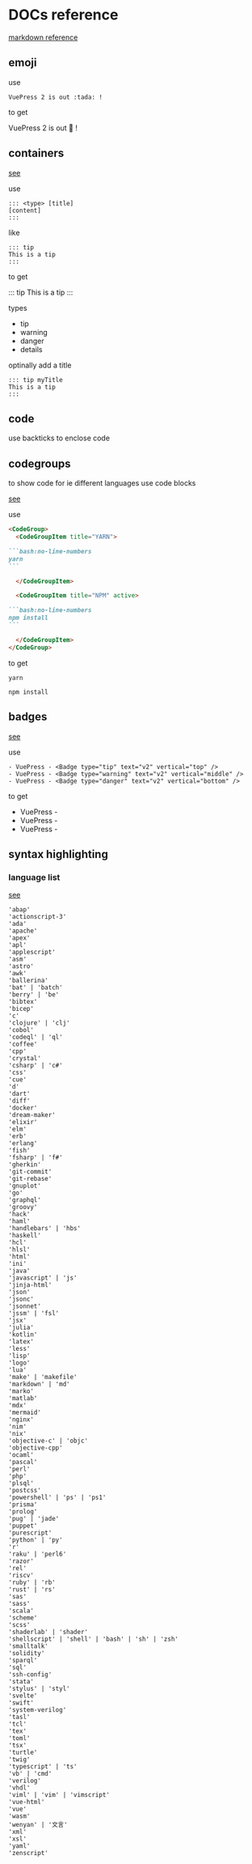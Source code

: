 # DOCs reference

[markdown reference](https://v2.vuepress.vuejs.org/guide/markdown.html#markdown)

## emoji

use

```
VuePress 2 is out :tada: !
```

to get

VuePress 2 is out :tada: !

## containers

[see](https://v2.vuepress.vuejs.org/reference/default-theme/markdown.html#custom-containers)

use

```
::: <type> [title]
[content]
:::
```

like

```
::: tip
This is a tip
:::
```

to get 

::: tip
This is a tip
:::

types
- tip
- warning
- danger
- details

optinally add a title

```
::: tip myTitle
This is a tip
:::
```

## code

use backticks to enclose code

## codegroups

to show code for ie different languages use code blocks

[see](https://v2.vuepress.vuejs.org/reference/default-theme/components.html#codegroup)

use

````md
<CodeGroup>
  <CodeGroupItem title="YARN">

```bash:no-line-numbers
yarn
```

  </CodeGroupItem>

  <CodeGroupItem title="NPM" active>

```bash:no-line-numbers
npm install
```

  </CodeGroupItem>
</CodeGroup>

````

to get

<CodeGroup>
  <CodeGroupItem title="YARN">

```bash:no-line-numbers
yarn
```

  </CodeGroupItem>

  <CodeGroupItem title="NPM" active>

```bash:no-line-numbers
npm install
```

  </CodeGroupItem>
</CodeGroup>

## badges

[see](https://v2.vuepress.vuejs.org/reference/default-theme/components.html#badge)

use

```
- VuePress - <Badge type="tip" text="v2" vertical="top" />
- VuePress - <Badge type="warning" text="v2" vertical="middle" />
- VuePress - <Badge type="danger" text="v2" vertical="bottom" />
```

to get

- VuePress - <Badge type="tip" text="v2" vertical="top" />
- VuePress - <Badge type="warning" text="v2" vertical="middle" />
- VuePress - <Badge type="danger" text="v2" vertical="bottom" />

## syntax highlighting

### language list

[see](https://github.com/shikijs/shiki/blob/main/docs/languages.md)

```
'abap'
'actionscript-3'
'ada'
'apache'
'apex'
'apl'
'applescript'
'asm'
'astro'
'awk'
'ballerina'
'bat' | 'batch'
'berry' | 'be'
'bibtex'
'bicep'
'c'
'clojure' | 'clj'
'cobol'
'codeql' | 'ql'
'coffee'
'cpp'
'crystal'
'csharp' | 'c#'
'css'
'cue'
'd'
'dart'
'diff'
'docker'
'dream-maker'
'elixir'
'elm'
'erb'
'erlang'
'fish'
'fsharp' | 'f#'
'gherkin'
'git-commit'
'git-rebase'
'gnuplot'
'go'
'graphql'
'groovy'
'hack'
'haml'
'handlebars' | 'hbs'
'haskell'
'hcl'
'hlsl'
'html'
'ini'
'java'
'javascript' | 'js'
'jinja-html'
'json'
'jsonc'
'jsonnet'
'jssm' | 'fsl'
'jsx'
'julia'
'kotlin'
'latex'
'less'
'lisp'
'logo'
'lua'
'make' | 'makefile'
'markdown' | 'md'
'marko'
'matlab'
'mdx'
'mermaid'
'nginx'
'nim'
'nix'
'objective-c' | 'objc'
'objective-cpp'
'ocaml'
'pascal'
'perl'
'php'
'plsql'
'postcss'
'powershell' | 'ps' | 'ps1'
'prisma'
'prolog'
'pug' | 'jade'
'puppet'
'purescript'
'python' | 'py'
'r'
'raku' | 'perl6'
'razor'
'rel'
'riscv'
'ruby' | 'rb'
'rust' | 'rs'
'sas'
'sass'
'scala'
'scheme'
'scss'
'shaderlab' | 'shader'
'shellscript' | 'shell' | 'bash' | 'sh' | 'zsh'
'smalltalk'
'solidity'
'sparql'
'sql'
'ssh-config'
'stata'
'stylus' | 'styl'
'svelte'
'swift'
'system-verilog'
'tasl'
'tcl'
'tex'
'toml'
'tsx'
'turtle'
'twig'
'typescript' | 'ts'
'vb' | 'cmd'
'verilog'
'vhdl'
'viml' | 'vim' | 'vimscript'
'vue-html'
'vue'
'wasm'
'wenyan' | '文言'
'xml'
'xsl'
'yaml'
'zenscript'
```
